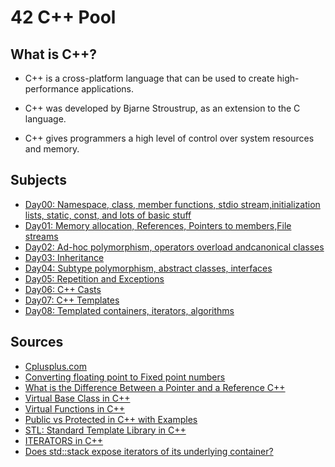# 42 C++ Pool
## What is C++?  
 - C++ is a cross-platform language that can be used to create high-performance applications. 

 - C++ was developed by Bjarne Stroustrup, as an extension to the C language. 

 - C++ gives programmers a high level of control over system resources and memory. 

## Subjects
 - [Day00: Namespace, class, member functions, stdio stream,initialization lists, static, const, and lots of basic stuff](https://github.com/su-omb/cplusplus-pool-42/blob/main/D00/en.subject.pdf)
 - [Day01: Memory allocation, References, Pointers to members,File streams](https://github.com/su-omb/cplusplus-pool-42/blob/main/D01/en.subject.pdf)
 - [Day02: Ad-hoc polymorphism, operators overload andcanonical classes](https://github.com/su-omb/cplusplus-pool-42/blob/main/D02/en.subject.pdf)
 - [Day03: Inheritance](https://github.com/su-omb/cplusplus-pool-42/blob/main/D03/en.subject.pdf)
 - [Day04: Subtype polymorphism, abstract classes, interfaces](https://github.com/su-omb/cplusplus-pool-42/blob/main/D04/en.subject.pdf)
 - [Day05: Repetition and Exceptions](https://github.com/su-omb/cplusplus-pool-42/blob/main/D05/en.subject.pdf)
 - [Day06: C++ Casts](https://github.com/su-omb/cplusplus-pool-42/blob/main/D06/en.subject.pdf)
 - [Day07: C++ Templates](https://github.com/su-omb/cplusplus-pool-42/blob/main/D07/en.subject.pdf)
 - [Day08: Templated containers, iterators, algorithms](https://github.com/su-omb/cplusplus-pool-42/blob/main/D08/en.subject.pdf)


## Sources
 - [Cplusplus.com](http://www.cplusplus.com/)
 - [Converting floating point to Fixed point numbers](https://stackoverflow.com/questions/187713/converting-floating-point-to-fixed-point)
 - [What is the Difference Between a Pointer and a Reference C++](https://youtu.be/sxHng1iufQE)
 - [Virtual Base Class in C++ ](https://youtu.be/acEkaZvnjCg)
 - [Virtual Functions in C++](https://youtu.be/oIV2KchSyGQ)
 - [Public vs Protected in C++ with Examples](https://www.geeksforgeeks.org/public-vs-protected-in-c-with-examples/#:~:text=available%20to%20everyone.-,Protected%20access%20modifier%20is%20similar%20to%20that%20of%20private%20access,derived%20class%20of%20that%20class.)
 - [STL: Standard Template Library in C++](https://www.youtube.com/watch?v=5nu6l8ERUFs&list=PLrKBFf87Cy9Ck9H7dHpsu8456B4rWQzfT)
 - [ITERATORS in C++](https://www.youtube.com/watch?v=SgcHcbQ0RCQ)
 - [Does std::stack expose iterators of its underlying container?](https://stackoverflow.com/questions/525365/does-stdstack-expose-iterators)
